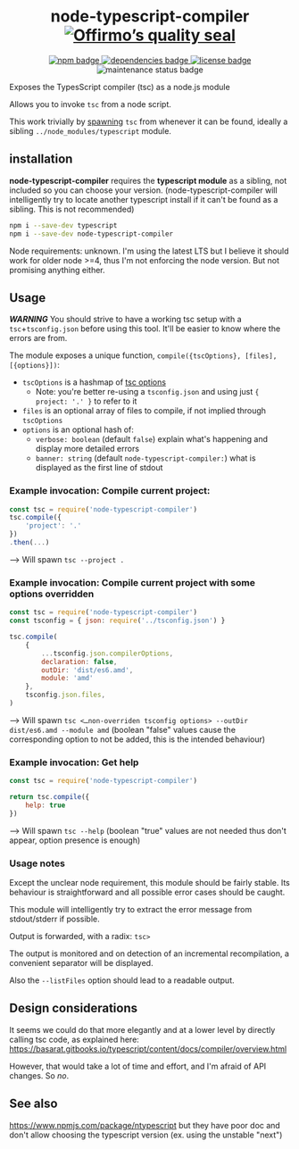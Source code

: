 
<h1 align="center">
	node-typescript-compiler<br>
	<a href="https://www.offirmo.net/offirmo-monorepo/0-doc/modules-directory/index.html">
		<img src="https://www.offirmo.net/offirmo-monorepo/0-doc/quality-seal/offirmos_quality_seal.svg" alt="Offirmo’s quality seal">
	</a>
</h1>

<p align="center">
	<a alt="npm package page"
		href="https://www.npmjs.com/package/node-typescript-compiler">
		<img alt="npm badge"
			src="https://img.shields.io/npm/v/node-typescript-compiler.svg">
	</a>
	<a alt="dependencies analysis"
		href="https://david-dm.org/offirmo/offirmo-monorepo?path=4-tools%2Fnode-typescript-compiler">
		<img alt="dependencies badge"
			src="https://img.shields.io/david/offirmo/offirmo-monorepo.svg?path=4-tools%2Fnode-typescript-compiler">
	</a>
	<a alt="license"
		href="https://unlicense.org/">
		<img alt="license badge"
			src="https://img.shields.io/badge/license-public_domain-brightgreen.svg">
	</a>
		<img alt="maintenance status badge"
			src="https://img.shields.io/maintenance/yes/2021.svg">
</p>


Exposes the TypesScript compiler (tsc) as a node.js module

Allows you to invoke `tsc` from a node script.

This work trivially by [spawning](https://devdocs.io/node/child_process#child_process_child_process_spawn_command_args_options) `tsc`
from whenever it can be found, ideally a sibling `../node_modules/typescript` module.


## installation

**node-typescript-compiler** requires the **typescript module** as a sibling,
not included so you can choose your version.
(node-typescript-compiler will intelligently try
to locate another typescript install if it can't be found as a sibling.
This is not recommended)

```bash
npm i --save-dev typescript
npm i --save-dev node-typescript-compiler
```

Node requirements: unknown. I'm using the latest LTS but I believe it should work for older node >=4,
thus I'm not enforcing the node version. But not promising anything either.


## Usage

***WARNING*** You should strive to have a working tsc setup with a `tsc`+`tsconfig.json` before using this tool. It'll be easier to know where the errors are from.


The module exposes a unique function, `compile({tscOptions}, [files], [{options}])`:
* `tscOptions` is a hashmap of [tsc options](https://www.typescriptlang.org/docs/handbook/compiler-options.html)
  * Note: you're better re-using a `tsconfig.json` and using just `{ project: '.' }` to refer to it
* `files` is an optional array of files to compile, if not implied through `tscOptions`
* `options` is an optional hash of:
  * `verbose: boolean` (default `false`) explain what's happening and display more detailed errors
  * `banner: string` (default `node-typescript-compiler:`) what is displayed as the first line of stdout


### Example invocation: Compile current project:

```js
const tsc = require('node-typescript-compiler')
tsc.compile({
	'project': '.'
})
.then(...)
```
--> Will spawn `tsc --project .`

### Example invocation: Compile current project with some options overridden

```js
const tsc = require('node-typescript-compiler')
const tsconfig = { json: require('../tsconfig.json') }

tsc.compile(
	{
		...tsconfig.json.compilerOptions,
		declaration: false,
		outDir: 'dist/es6.amd',
		module: 'amd'
	},
	tsconfig.json.files,
)
```
--> Will spawn `tsc <…non-overriden tsconfig options> --outDir dist/es6.amd --module amd`
 (boolean "false" values cause the corresponding option to not be added, this is the intended behaviour)

### Example invocation: Get help

```js
const tsc = require('node-typescript-compiler')

return tsc.compile({
	help: true
})
```
--> Will spawn `tsc --help` (boolean "true" values are not needed thus don't appear, option presence is enough)

### Usage notes

Except the unclear node requirement, this module should be fairly stable.
Its behaviour is straightforward and all possible error cases should be caught.

This module will intelligently try to extract the error message from stdout/stderr if possible.

Output is forwarded, with a radix: `tsc>`

The output is monitored and on detection of an incremental recompilation,
a convenient separator will be displayed.

Also the `--listFiles` option should lead to a readable output.


## Design considerations

It seems we could do that more elegantly and at a lower level by directly calling tsc code,
as explained here: https://basarat.gitbooks.io/typescript/content/docs/compiler/overview.html

However, that would take a lot of time and effort, and I'm afraid of API changes. So *no*.


## See also

https://www.npmjs.com/package/ntypescript but they have poor doc and don't allow choosing the typescript version (ex. using the unstable "next")
